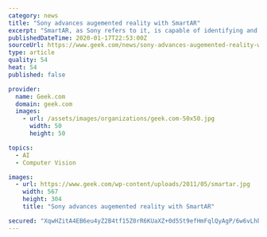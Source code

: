 ```yaml
---
category: news
title: "Sony advances augemented reality with SmartAR"
excerpt: "SmartAR, as Sony refers to it, is capable of identifying and tracking objects at a high rate of speed using a hybrid technology which combines advanced object recognition with matching and image tracking technology. Probably the most impressive part of SmartAR is in its ability to identify 3D structures that not only allows for virtual images ..."
publishedDateTime: 2020-01-17T22:53:00Z
sourceUrl: https://www.geek.com/news/sony-advances-augemented-reality-with-smartar-1382377/
type: article
quality: 54
heat: 54
published: false

provider:
  name: Geek.com
  domain: geek.com
  images:
    - url: /assets/images/organizations/geek.com-50x50.jpg
      width: 50
      height: 50

topics:
  - AI
  - Computer Vision

images:
  - url: https://www.geek.com/wp-content/uploads/2011/05/smartar.jpg
    width: 567
    height: 304
    title: "Sony advances augemented reality with SmartAR"

secured: "XqwHZitA4EB6eu4yZ2B4tf15Z0rR6KUaXZ+0d5St9efHmFqlQyAgP/6w6vLhb34667ntLk+2GhdrhNtqGjzw63xU6yc5VKYxGYNmJTSgG5YvD9k4uAVhnwSwATWtZIgxlJfh9uvv/9+23lCPQdH1oubVjc+CizwoRlBlEp/kR+GUk/nt4f9U+DSRHiktwzCAOquonCi7kXDAO+o9ZATwI6xtx4u5y5v0Vpa9H7glDpvbyWPZW6Xipg/Uq0wu1Ti7Y6zy++oAV2dQNIbwUCoZQDiJNSWzyBoDm3c4Mv1fukvfIaFFmOFLZLo5ohHk1BNaVY9M9iSOKKEkeQ9tQjQo2JlMBkPSj5SgusmNLCiSpRn/T2xTKIYCKe0DVc2MSbRcNHUeQ0qciCbj84+5DMoVeFhSVs387D9AGIrVJzsns0p9T6rmYslKOP9HNS0sju6umlnnffvb28scutUqVqCKTw==;9ETbIjJBJ1jgLbQ3P49fNg=="
---
```


